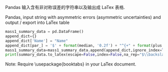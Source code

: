 Pandas 输入含有非对称误差的字符串以及输出成 LaTex 表格.

Pandas, input string with asymmetric errors (asymmetric uncertainties) and output / export into LaTex table

```python
mass1_summary_data = pd.DataFrame()
append_dict={}
append_dict['Name'] = "Name"
append_dict[par_] = '$' + format(median, '0.2f') + "^{+" + format(plus, '0.2f') + "}" + "_{-" + format(minus, '0.2f') + "}"  + '$'
mass1_summary_data=mass1_summary_data.append(append_dict,ignore_index=True)
print(summary_data.to_latex(escape=False,index=False,na_rep="$\\backslash$"))
```

Note:
Require \usepackage{booktabs} in your LaTex document.

